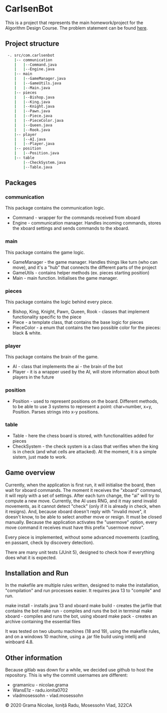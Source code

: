 # CarlsenBot

This is a project that represents the main homework/project for the Algorithm Design Course.
The problem statement can be found [here](https://ocw.cs.pub.ro/courses/pa/proiect).


## Project structure

``` bash
 -. src/com.carlsenbot
	|-- communication
	|	|--Command.java
	|	|--Engine.java
	|-- main
	|	|--GameManager.java
	|	|--GameUtils.java
	|	|--Main.java
	|-- pieces
	|	|--Bishop.java
	|	|--King.java
	|	|--Knight.java
	|	|--Pawn.java
	|	|--Piece.java
	|	|--PieceColor.java
	|	|--Queen.java
	|	|--Rook.java
	|-- player
	|	|--AI.java
	|	|--Player.java
	|-- position
	|	|--Position.java
	|-- table
		|--CheckSystem.java
		|--Table.java
```

## Packages

### communication

This package contains the communication logic.

- Command - wrapper for the commands received from xboard
- Engine - communication manager. Handles incoming commands, stores the xboard settings and sends commands to the xboard.

### main

This package contains the game logic.

- GameManager - the game manager. Handles things like turn (who can move), and it's a "hub" that connects the different parts of the project
- GameUtils - contains helper methods (ex. pieces starting position)
- Main - main function. Initialises the game manager.

### pieces

This package contains the logic behind every piece.

- Bishop, King, Knight, Pawn, Queen, Rook - classes that implement functionality specific to the piece
- Piece - a template class, that contains the base logic for pieces
- PieceColor - a enum that contains the two possible color for the pieces: black & white.

### player

This package contains the brain of the game.

- AI - class that implements the ai - the brain of the bot
- Player - it is a wrapper used by the AI, will store information about both players in the future

### position

- Position - used to represent positions on the board. Different methods, to be able to use 3 systems to represent a point: char+number, x+y, Position. Parses strings into x-y positions.

### table

- Table - here the chess board is stored, with functionalities added for pieces
- CheckSystem - the check system is a class that verifies when the king is in check (and what cells are attacked). At the moment, it is a simple sistem, just made to work.

## Game overview

Currently, when the application is first run, it will initialise the board, then wait for xboard commands. The moment it receives the "xboard" command, it will reply with a set of settings. After each turn change, the "ai" will try to compute a new move. Currently, the AI uses RNG, and it may send invalid movements, as it cannot detect "check" (only if it is already in check, when it resigns). And, because xboard doesn't reply with "invalid move", it doesn't know, to be able to select another move or resign. It must be closed manually. Because the application activates the "usermove" option, every move command it receives must have this prefix "usermove _move_".

Every piece is implemented, without some advanced movements (castling, en passant, check by discovery detection).

There are many unit tests (JUnit 5), designed to check how if everything does what it is expected.

## Installation and Run

In the makefile are multiple rules written, designed to make the installation, "compilation" and run processes easier. It requires java 13 to "compile" and run.

make install - installs java 13 and xboard
make build - creates the jarfile that contains the bot
make run - compiles and runs the bot in terminal
make xboard - compiles and runs the bot, using xboard
make pack - creates an archive containing the essential files

It was tested on two ubuntu machines (18 and 19), using the makefile rules, and on a windows 10 machine, using a .jar file build using intellij and winboard 4.8.

## Other information

Because gitlab was down for a while, we decided use github to host the repository. This is why the commit usernames are different:

- gramanicu - nicolae.grama
- WansE1z - radu.ionita0702
- vladmosessohn - vlad.mosessohn

 © 2020 Grama Nicolae, Ioniță Radu, Mosessohn Vlad, 322CA
